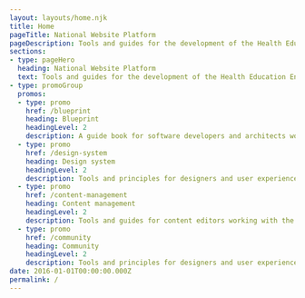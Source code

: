 ```yaml
---
layout: layouts/home.njk
title: Home
pageTitle: National Website Platform
pageDescription: Tools and guides for the development of the Health Education England Digital Engagement Platform
sections:
- type: pageHero
  heading: National Website Platform
  text: Tools and guides for the development of the Health Education England National Website Platform.
- type: promoGroup
  promos:
  - type: promo
    href: /blueprint
    heading: Blueprint
    headingLevel: 2
    description: A guide book for software developers and architects working with the Digital engagement platform.
  - type: promo
    href: /design-system
    heading: Design system
    headingLevel: 2
    description: Tools and principles for designers and user experience practitioners to build consistent, accessible user interfaces.
  - type: promo
    href: /content-management
    heading: Content management
    headingLevel: 2
    description: Tools and guides for content editors working with the digital engagement platform.
  - type: promo
    href: /community
    heading: Community
    headingLevel: 2
    description: Tools and principles for designers and user experience practitioners to build consistent, accessible user interfaces.
date: 2016-01-01T00:00:00.000Z
permalink: /
---
```

